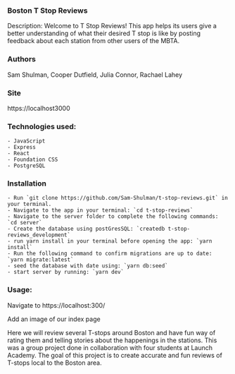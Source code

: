 ### Boston T Stop Reviews
Description: Welcome to T Stop Reviews! This app helps its users give a better understanding of what their desired T stop is like by posting feedback about each station from other users of the MBTA.  

### Authors
Sam Shulman, Cooper Dutfield, Julia Connor, Rachael Lahey

### Site
https://localhost3000

### Technologies used: 
    - JavaScript
    - Express
    - React
    - Foundation CSS
    - PostgreSQL

### Installation
    - Run `git clone https://github.com/Sam-Shulman/t-stop-reviews.git` in your terminal.
    - Navigate to the app in your terminal: `cd t-stop-reviews`
    - Navigate to the server folder to complete the following commands: `cd server`
    - Create the database using postGresSQL: `createdb t-stop-reviews_development`
    - run yarn install in your terminal before opening the app: `yarn install`
    - Run the following command to confirm migrations are up to date: `yarn migrate:latest`
    - seed the database with date using: `yarn db:seed`
    - start server by running: `yarn dev`

### Usage:
Navigate to https://localhost:300/

Add an image of our index page



Here we will review several T-stops around Boston and have fun way of rating them and telling stories about the happenings in the stations. This was a group project done in collaboration with four students at Launch Academy. The goal of this project is to create accurate and fun reviews of T-stops local to the Boston area.
